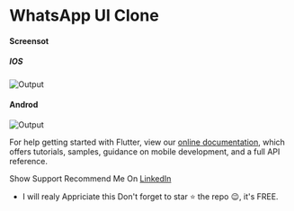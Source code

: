 # WhatsApp UI Clone


####  Screensot


#####   IOS



![Output](blob:https://imgur.com/aab207ce-6163-4947-8d11-a549965add77)



####    Androd

![Output](https://i.imgur.com/j3owFUY.jpg)





For help getting started with Flutter, view our
[online documentation](https://flutter.dev/docs), which offers tutorials,
samples, guidance on mobile development, and a full API reference.


Show Support
Recommend Me On [LinkedIn](https://www.linkedin.com/in/tushar-nikam-a29a97131/) 
- I will realy Appriciate this
Don't forget to star ⭐ the repo 😉, it's FREE.
